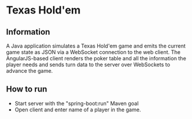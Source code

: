 # Texas Hold'em

## Information
A Java application simulates a Texas Hold'em game and emits the current game state as JSON via a WebSocket connection to the web client.
The AngularJS-based client renders the poker table and all the information the player needs and sends turn data to the server over WebSockets to advance the game.

## How to run
* Start server with the "spring-boot:run" Maven goal
* Open client and enter name of a player in the game.
